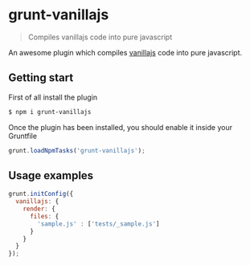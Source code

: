 # grunt-vanillajs

> Compiles vanillajs code into pure javascript

An awesome plugin which compiles [vanillajs](http://vanilla-js.com/) code into pure javascript.

## Getting start

First of all install the plugin

```bash
$ npm i grunt-vanillajs
```

Once the plugin has been installed, you should enable it inside your Gruntfile

```js
grunt.loadNpmTasks('grunt-vanillajs');
```

## Usage examples

```js
grunt.initConfig({
  vanillajs: {
    render: {
      files: {
        'sample.js' : ['tests/_sample.js']
      }
    }
  }
});
```
